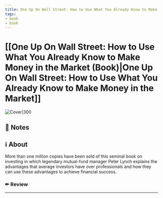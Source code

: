 ```yaml
---
title: One Up On Wall Street- How to Use What You Already Know to Make Money in the Market (Book)
tags: 
- book
- book
---
```






# [[One Up On Wall Street: How to Use What You Already Know to Make Money in the Market (Book)|One Up On Wall Street: How to Use What You Already Know to Make Money in the Market]]



![Cover|300](http://books.google.com/books/content?id=KcJaXu7FVZ0C&printsec=frontcover&img=1&zoom=1&edge=curl&source=gbs_api)



## 📝 Notes







## ℹ️ About



More than one million copies have been sold of this seminal book on investing in which legendary mutual-fund manager Peter Lynch explains the advantages that average investors have over professionals and how they can use these advantages to achieve financial success.



### ✏ Review







---
